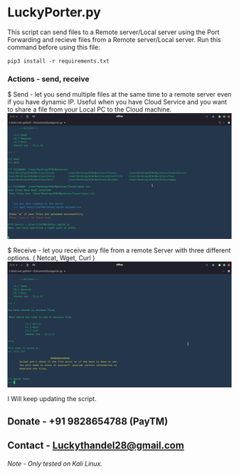# LuckyPorter.py
This script can send files to a Remote server/Local server using the Port Forwarding and recieve files from a Remote server/Local server. 
Run this command before using this file:
```
pip3 install -r requirements.txt
```
### Actions - send, receive

$ Send - let you send multiple files at the same time to a remote server even if you have dynamic IP. Useful when you have Cloud Service and you want to share a file from your Local PC to the Cloud machine.
![Send Image 1](https://github.com/luckythandel/luckyporter/blob/master/Screenshots/Send.png)

$ Receive - let you receive any file from a remote Server with three different options. ( Netcat, Wget, Curl )
![Receive Image 1](https://github.com/luckythandel/luckyporter/blob/master/Screenshots/receive.png)


I Will keep updating the script. 
## Donate - +91 9828654788 (PayTM)
## Contact - Luckythandel28@gmail.com
###### Note - Only tested on Kali Linux.
